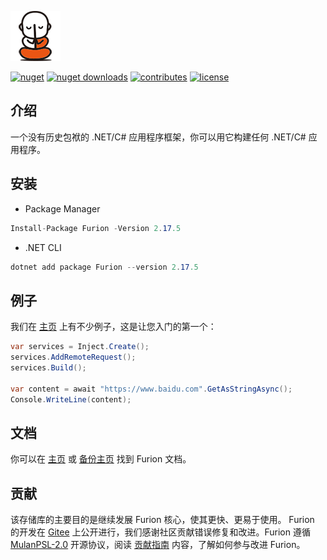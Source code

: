 ![Furion logo](./handbook/static/img/furionlogo_min.png)

[![nuget](https://img.shields.io/nuget/v/Furion.svg?cacheSeconds=10800)](https://www.nuget.org/packages/Furion) [![nuget downloads](https://img.shields.io/badge/downloads-971k+-blue)](https://www.nuget.org/packages/Furion) [![contributes](https://img.shields.io/badge/contributes-159-green)](https://www.nuget.org/packages/Furion) [![license](https://img.shields.io/badge/license-MulanPSL--2.0-orange)](https://gitee.com/dotnetchina/Furion/blob/master/LICENSE)

## 介绍

一个没有历史包袱的 .NET/C# 应用程序框架，你可以用它构建任何 .NET/C# 应用程序。

## 安装

- Package Manager

```cs
Install-Package Furion -Version 2.17.5
```

- .NET CLI

```cs
dotnet add package Furion --version 2.17.5
```

## 例子

我们在 [主页](https://dotnetchina.gitee.io/furion) 上有不少例子，这是让您入门的第一个：

```cs
var services = Inject.Create();
services.AddRemoteRequest();
services.Build();

var content = await "https://www.baidu.com".GetAsStringAsync();
Console.WriteLine(content);
```

## 文档

你可以在 [主页](https://furion.pro) 或 [备份主页](https://dotnetchina.gitee.io/furion) 找到 Furion 文档。

## 贡献

该存储库的主要目的是继续发展 Furion 核心，使其更快、更易于使用。 Furion 的开发在 [Gitee](https://gitee.com/dotnetchina/Furion) 上公开进行，我们感谢社区贡献错误修复和改进。Furion 遵循 [MulanPSL-2.0](https://gitee.com/dotnetchina/Furion/blob/master/LICENSE) 开源协议，阅读 [贡献指南](https://dotnetchina.gitee.io/furion/docs/contribute) 内容，了解如何参与改进 Furion。
